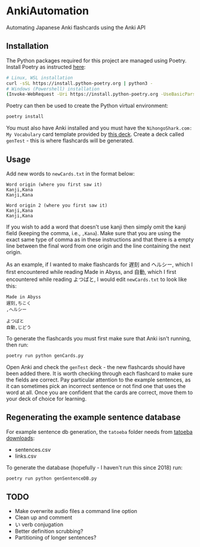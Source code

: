 # AnkiAutomation

Automating Japanese Anki flashcards using the Anki API

## Installation

The Python packages required for this project are managed using Poetry. Install Poetry as instructed [here](https://python-poetry.org/docs/):

```sh
# Linux, WSL installation
curl -sSL https://install.python-poetry.org | python3 -
# Windows (Powershell) installation
(Invoke-WebRequest -Uri https://install.python-poetry.org -UseBasicParsing).Content | py -
```

Poetry can then be used to create the Python virtual environment:

```sh
poetry install
```

You must also have Anki installed and you must have the `NihongoShark.com: My Vocabulary` card template provided by [this deck](https://ankiweb.net/shared/info/993866228). Create a deck called `genTest` - this is where flashcards will be generated.

## Usage

Add new words to `newCards.txt` in the format below:

```
Word origin (where you first saw it)
Kanji,Kana
Kanji,Kana

Word origin 2 (where you first saw it)
Kanji,Kana
Kanji,Kana
```

If you wish to add a word that doesn't use kanji then simply omit the kanji field (keeping the comma, i.e., `,Kana`). Make sure that you are using the exact same type of comma as in these instructions and that there is a empty line between the final word from one origin and the line containing the next origin.

As an example, if I wanted to make flashcards for 遅刻 and ヘルシー, which I first encountered while reading Made in Abyss, and 自動, which I first encountered while reading よつばと, I would edit `newCards.txt` to look like this:

```
Made in Abyss
遅刻,ちこく
,ヘルシー

よつばと
自動,じどう
```

To generate the flashcards you must first make sure that Anki isn't running, then run:

```sh
poetry run python genCards.py
```

Open Anki and check the `genTest` deck - the new flashcards should have been added there. It is worth checking through each flashcard to make sure the fields are correct. Pay particular attention to the example sentences, as it can sometimes pick an incorrect sentence or not find one that uses the word at all. Once you are confident that the cards are correct, move them to your deck of choice for learning.

## Regenerating the example sentence database

For example sentence db generation, the `tatoeba` folder needs from [tatoeba downloads](https://tatoeba.org/en/downloads):
- sentences.csv
- links.csv

To generate the database (hopefully - I haven't run this since 2018) run:

```sh
poetry run python genSentenceDB.py
```

## TODO

 - Make overwrite audio files a command line option
 - Clean up and comment
 - い verb conjugation
 - Better definition scrubbing?
 - Partitioning of longer sentences?
